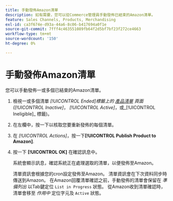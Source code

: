 ```yaml
---
title: 手動發佈Amazon清單
description: 如有需要，您可以從Commerce管理員手動發佈已結束的Amazon清單。
feature: Sales Channels, Products, Merchandising
exl-id: ca3f674e-d93a-44a6-8c06-b417694a0f1e
source-git-commit: 7fff4c463551089fb64f2d5bf7bf23f272ce4663
workflow-type: tm+mt
source-wordcount: '150'
ht-degree: 0%

---
```


# 手動發佈Amazon清單

您可以手動發佈一或多個已結束的Amazon清單。

1. 檢視一或多個清單 _[!UICONTROL Ended]_標籤上的 [產品清單](./managing-product-listings.md) 頁面(_[!UICONTROL Inactive]_， _[!UICONTROL Active]_，或_[!UICONTROL Ineligible]_ 標籤)。

1. 在左欄中，按一下以核取您要重新發佈的每個清單。

1. 在 _[!UICONTROL Actions]_，按一下&#x200B;**[!UICONTROL Publish Product to Amazon]**.

1. 按一下 **[!UICONTROL OK]** 在確認訊息中。

   系統會顯示訊息，確認系統正在處理選取的清單，以便發佈至Amazon。

   清單資訊會根據您的cron設定發佈至Amazon。 清單資訊會在下次資料同步時傳送到Amazon。 在Amazon回覆清單確認之前，手動發佈的清單會保留在 _準備列出_ 以Tab鍵定位 `List in Progress` 狀態。 從Amazon收到清單確認時，清單會移至 _作用中_ 定位字元及 `Active` 狀態。
